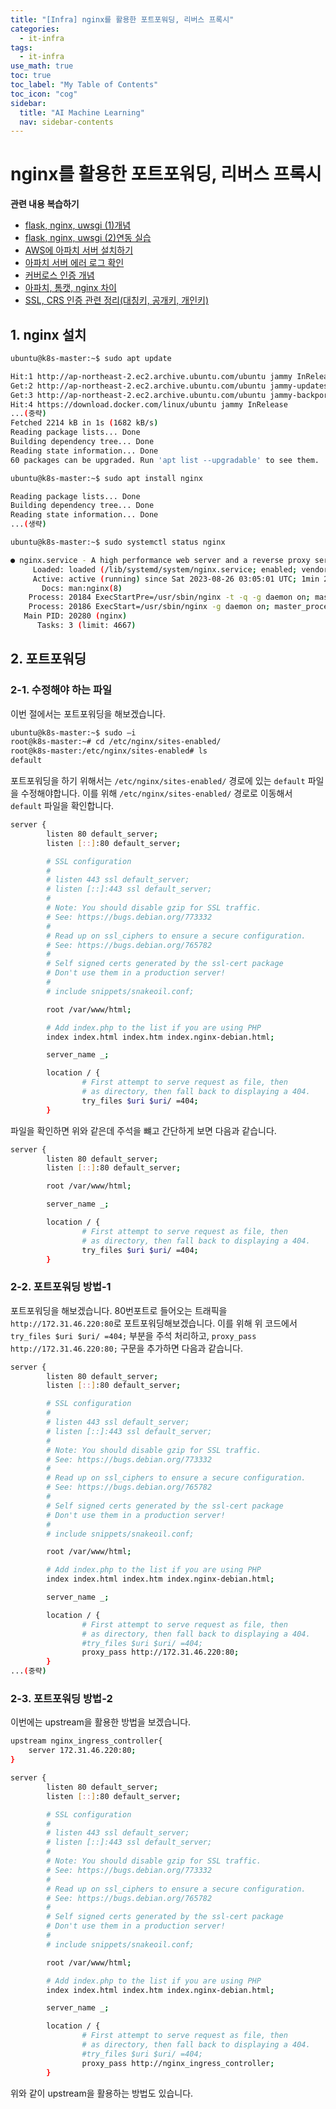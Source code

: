 ```yaml
---
title: "[Infra] nginx를 활용한 포트포워딩, 리버스 프록시" 
categories:
  - it-infra
tags:
  - it-infra
use_math: true
toc: true
toc_label: "My Table of Contents"
toc_icon: "cog"
sidebar:
  title: "AI Machine Learning"
  nav: sidebar-contents
---
```


# nginx를 활용한 포트포워딩, 리버스 프록시

**관련 내용 복습하기**   

* [flask, nginx, uwsgi (1)개념](https://losskatsu.github.io/it-infra/flask-nginx-uwsgi-concept/)
* [flask, nginx, uwsgi (2)연동 실습](https://losskatsu.github.io/it-infra/flask-nginx-uwsgi/)  
* [AWS에 아파치 서버 설치하기](https://losskatsu.github.io/it-infra/aws-apache/)
* [아파치 서버 에러 로그 확인](https://losskatsu.github.io/it-infra/apache-error-log/)
* [커버로스 인증 개념](https://losskatsu.github.io/it-infra/kerberos/)
* [아파치, 톰캣, nginx 차이](https://losskatsu.github.io/it-infra/webserver/)
* [SSL, CRS 인증 관련 정리(대칭키, 공개키, 개인키)](https://losskatsu.github.io/it-infra/ssl-auth/)


## 1. nginx 설치

```bash
ubuntu@k8s-master:~$ sudo apt update

Hit:1 http://ap-northeast-2.ec2.archive.ubuntu.com/ubuntu jammy InRelease
Get:2 http://ap-northeast-2.ec2.archive.ubuntu.com/ubuntu jammy-updates InRelease [119 kB]
Get:3 http://ap-northeast-2.ec2.archive.ubuntu.com/ubuntu jammy-backports InRelease [109 kB]
Hit:4 https://download.docker.com/linux/ubuntu jammy InRelease
...(중략)
Fetched 2214 kB in 1s (1682 kB/s)
Reading package lists... Done
Building dependency tree... Done
Reading state information... Done
60 packages can be upgraded. Run 'apt list --upgradable' to see them.
```

```bash
ubuntu@k8s-master:~$ sudo apt install nginx

Reading package lists... Done
Building dependency tree... Done
Reading state information... Done
...(생략)
```

```bash
ubuntu@k8s-master:~$ sudo systemctl status nginx

● nginx.service - A high performance web server and a reverse proxy server
     Loaded: loaded (/lib/systemd/system/nginx.service; enabled; vendor preset: enabled)
     Active: active (running) since Sat 2023-08-26 03:05:01 UTC; 1min 24s ago
       Docs: man:nginx(8)
    Process: 20184 ExecStartPre=/usr/sbin/nginx -t -q -g daemon on; master_process on; (code=exited, status=0/SUCCESS)
    Process: 20186 ExecStart=/usr/sbin/nginx -g daemon on; master_process on; (code=exited, status=0/SUCCESS)
   Main PID: 20280 (nginx)
      Tasks: 3 (limit: 4667)
```

## 2. 포트포워딩

### 2-1. 수정해야 하는 파일

이번 절에서는 포트포워딩을 해보겠습니다. 

```bash
ubuntu@k8s-master:~$ sudo –i
root@k8s-master:~# cd /etc/nginx/sites-enabled/
root@k8s-master:/etc/nginx/sites-enabled# ls
default
```

포트포워딩을 하기 위해서는 `/etc/nginx/sites-enabled/` 경로에 있는 `default` 파일을 수정해야합니다. 
이를 위해 `/etc/nginx/sites-enabled/` 경로로 이동해서 `default` 파일을 확인합니다. 

```bash
server {
        listen 80 default_server;
        listen [::]:80 default_server;

        # SSL configuration
        #
        # listen 443 ssl default_server;
        # listen [::]:443 ssl default_server;
        #
        # Note: You should disable gzip for SSL traffic.
        # See: https://bugs.debian.org/773332
        #
        # Read up on ssl_ciphers to ensure a secure configuration.
        # See: https://bugs.debian.org/765782
        #
        # Self signed certs generated by the ssl-cert package
        # Don't use them in a production server!
        #
        # include snippets/snakeoil.conf;

        root /var/www/html;

        # Add index.php to the list if you are using PHP
        index index.html index.htm index.nginx-debian.html;

        server_name _;

        location / {
                # First attempt to serve request as file, then
                # as directory, then fall back to displaying a 404.
                try_files $uri $uri/ =404;
        }
```

파일을 확인하면 위와 같은데 주석을 뺴고 간단하게 보면 다음과 같습니다. 

```bash
server {
        listen 80 default_server;
        listen [::]:80 default_server;

        root /var/www/html;

        server_name _;

        location / {
                # First attempt to serve request as file, then
                # as directory, then fall back to displaying a 404.
                try_files $uri $uri/ =404;
        }
```

### 2-2. 포트포워딩 방법-1

포트포워딩을 해보겠습니다. 80번포트로 들어오는 트래픽을 `http://172.31.46.220:80`로 포트포워딩해보겠습니다. 
이를 위해 위 코드에서 `try_files $uri $uri/ =404;` 부분을 주석 처리하고, `proxy_pass http://172.31.46.220:80;` 구문을 추가하면 다음과 같습니다.  

```bash
server {
        listen 80 default_server;
        listen [::]:80 default_server;

        # SSL configuration
        #
        # listen 443 ssl default_server;
        # listen [::]:443 ssl default_server;
        #
        # Note: You should disable gzip for SSL traffic.
        # See: https://bugs.debian.org/773332
        #
        # Read up on ssl_ciphers to ensure a secure configuration.
        # See: https://bugs.debian.org/765782
        #
        # Self signed certs generated by the ssl-cert package
        # Don't use them in a production server!
        #
        # include snippets/snakeoil.conf;

        root /var/www/html;

        # Add index.php to the list if you are using PHP
        index index.html index.htm index.nginx-debian.html;

        server_name _;

        location / {
                # First attempt to serve request as file, then
                # as directory, then fall back to displaying a 404.
                #try_files $uri $uri/ =404;
                proxy_pass http://172.31.46.220:80;
        }
...(중략)
```


### 2-3. 포트포워딩 방법-2

이번에는 upstream을 활용한 방법을 보겠습니다. 

```bash
upstream nginx_ingress_controller{
    server 172.31.46.220:80;
}

server {
        listen 80 default_server;
        listen [::]:80 default_server;

        # SSL configuration
        #
        # listen 443 ssl default_server;
        # listen [::]:443 ssl default_server;
        #
        # Note: You should disable gzip for SSL traffic.
        # See: https://bugs.debian.org/773332
        #
        # Read up on ssl_ciphers to ensure a secure configuration.
        # See: https://bugs.debian.org/765782
        #
        # Self signed certs generated by the ssl-cert package
        # Don't use them in a production server!
        #
        # include snippets/snakeoil.conf;

        root /var/www/html;

        # Add index.php to the list if you are using PHP
        index index.html index.htm index.nginx-debian.html;

        server_name _;

        location / {
                # First attempt to serve request as file, then
                # as directory, then fall back to displaying a 404.
                #try_files $uri $uri/ =404;
                proxy_pass http://nginx_ingress_controller;
        }
```

위와 같이 upstream을 활용하는 방법도 있습니다. 
